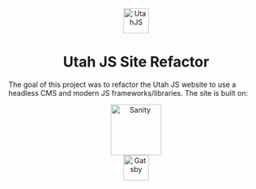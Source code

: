 <p align="center">
  <a href="https://musing-goodall-ce1b9f.netlify.app/">
    <img alt="UtahJS" src="https://musing-goodall-ce1b9f.netlify.app/static/ffdbfa762a18628880bd0ffaf5777781/d73d2/utahjs-logo.png" width="50" />
  </a>
</p>
<h1 align="center">
  Utah JS Site Refactor
</h1>

<p>The goal of this project was to refactor the Utah JS website to use a headless CMS and modern JS frameworks/libraries. The site is built on:  </p>
  <p align="center">
    <img alt="Sanity" src="https://www.sanity.io/static/images/opengraph/social.png" width="100" />
    <br>
    <img alt="Gatsby" src="https://www.gatsbyjs.com/Gatsby-Monogram.svg" width="50" />

</p>




